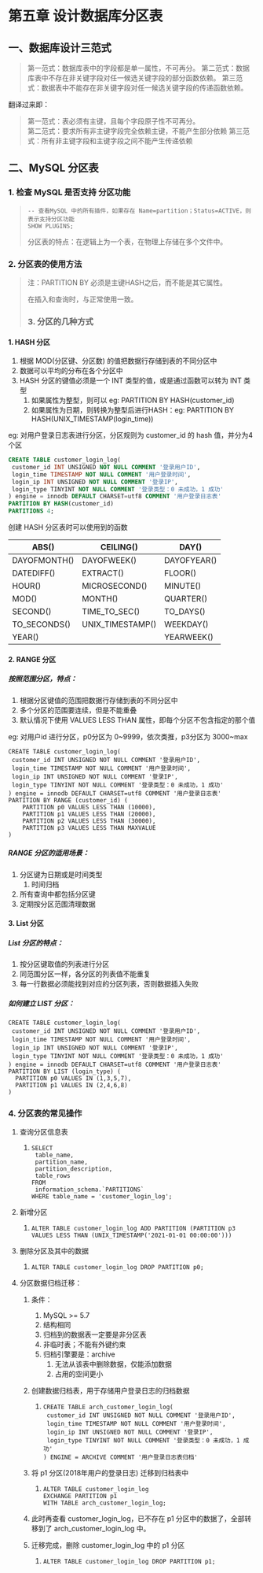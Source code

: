 # 第五章 设计数据库分区表

## 一、数据库设计三范式

>第一范式：数据库表中的字段都是单一属性，不可再分。
>第二范式：数据库表中不存在非关键字段对任一候选关键字段的部分函数依赖。
>第三范式：数据表中不能存在非关键字段对任一候选关键字段的传递函数依赖。

翻译过来即：

> 第一范式：表必须有主键，且每个字段原子性不可再分。    
> 第二范式：要求所有非主键字段完全依赖主键，不能产生部分依赖
> 第三范式：所有非主键字段和主键字段之间不能产生传递依赖

## 二、MySQL 分区表

### 1. 检查 MySQL 是否支持 分区功能

> ```mysql
> -- 查看MySQL 中的所有插件，如果存在 Name=partition；Status=ACTIVE，则表示支持分区功能
> SHOW PLUGINS;
> ```
>
> 分区表的特点：在逻辑上为一个表，在物理上存储在多个文件中。

### 2. 分区表的使用方法

> 注：PARTITION BY 必须是主键HASH之后，而不能是其它属性。
>
> 在插入和查询时，与正常使用一致。
>
> ### 3. 分区的几种方式

#### 1. HASH 分区

1. 根据 MOD(分区键、分区数) 的值把数据行存储到表的不同分区中
2. 数据可以平均的分布在各个分区中
3. HASH 分区的键值必须是一个 INT 类型的值，或是通过函数可以转为 INT 类型
   1. 如果属性为整型，则可以 eg: PARTITION BY HASH(customer_id)
   2. 如果属性为日期，则转换为整型后进行HASH：eg: PARTITION BY HASH(UNIX_TIMESTAMP(login_time))

eg: 对用户登录日志表进行分区，分区规则为 customer_id 的 hash 值，并分为4个区

```sql
CREATE TABLE customer_login_log(
 customer_id INT UNSIGNED NOT NULL COMMENT '登录用户ID',
 login_time TIMESTAMP NOT NULL COMMENT '用户登录时间',
 login_ip INT UNSIGNED NOT NULL COMMENT '登录IP',
 login_type TINYINT NOT NULL COMMENT '登录类型：0 未成功，1 成功'
) engine = innodb DEFAULT CHARSET=utf8 COMMENT '用户登录日志表'
PARTITION BY HASH(customer_id)
PARTITIONS 4;
```

创建 HASH 分区表时可以使用到的函数

| ABS()        | CEILING()        | DAY()       |
| ------------ | ---------------- | ----------- |
| DAYOFMONTH() | DAYOFWEEK()      | DAYOFYEAR() |
| DATEDIFF()   | EXTRACT()        | FLOOR()     |
| HOUR()       | MICROSECOND()    | MINUTE()    |
| MOD()        | MONTH()          | QUARTER()   |
| SECOND()     | TIME_TO_SEC()    | TO_DAYS()   |
| TO_SECONDS() | UNIX_TIMESTAMP() | WEEKDAY()   |
| YEAR()       |                  | YEARWEEK()  |

#### 2. RANGE 分区

##### 按照范围分区，特点：

1. 根据分区键值的范围把数据行存储到表的不同分区中
2. 多个分区的范围要连续，但是不能重叠
3. 默认情况下使用 VALUES LESS THAN 属性，即每个分区不包含指定的那个值

eg: 对用户id 进行分区，p0分区为 0~9999，依次类推，p3分区为 3000~max

```mysql
CREATE TABLE customer_login_log(
 customer_id INT UNSIGNED NOT NULL COMMENT '登录用户ID',
 login_time TIMESTAMP NOT NULL COMMENT '用户登录时间',
 login_ip INT UNSIGNED NOT NULL COMMENT '登录IP',
 login_type TINYINT NOT NULL COMMENT '登录类型：0 未成功，1 成功'
) engine = innodb DEFAULT CHARSET=utf8 COMMENT '用户登录日志表'
PARTITION BY RANGE (customer_id) (
	PARTITION p0 VALUES LESS THAN (10000),
    PARTITION p1 VALUES LESS THAN (20000),
    PARTITION p2 VALUES LESS THAN (30000),
    PARTITION p3 VALUES LESS THAN MAXVALUE
)
```

##### RANGE 分区的适用场景：

1. 分区键为日期或是时间类型
   1. 时间归档
2. 所有查询中都包括分区键
3. 定期按分区范围清理数据

#### 3. List 分区

##### List 分区的特点：

1. 按分区键取值的列表进行分区
2. 同范围分区一样，各分区的列表值不能重复
3. 每一行数据必须能找到对应的分区列表，否则数据插入失败

##### 如何建立 LIST 分区：

```mysql
CREATE TABLE customer_login_log(
 customer_id INT UNSIGNED NOT NULL COMMENT '登录用户ID',
 login_time TIMESTAMP NOT NULL COMMENT '用户登录时间',
 login_ip INT UNSIGNED NOT NULL COMMENT '登录IP',
 login_type TINYINT NOT NULL COMMENT '登录类型：0 未成功，1 成功'
) engine = innodb DEFAULT CHARSET=utf8 COMMENT '用户登录日志表'
PARTITION BY LIST (login_type) (
  PARTITION p0 VALUES IN (1,3,5,7),
  PARTITION p1 VALUES IN (2,4,6,8)
)
```

### 4. 分区表的常见操作

1. 查询分区信息表

   1. ```mysql
      SELECT 
       table_name,
       partition_name,
       partition_description,
       table_rows
      FROM 
       information_schema.`PARTITIONS`
      WHERE table_name = 'customer_login_log';
      ```

2. 新增分区

   1. ```mysql
      ALTER TABLE customer_login_log ADD PARTITION (PARTITION p3 VALUES LESS THAN (UNIX_TIMESTAMP('2021-01-01 00:00:00')))
      ```

3. 删除分区及其中的数据

   1. ```mysql
      ALTER TABLE customer_login_log DROP PARTITION p0;
      ```

4. 分区数据归档迁移：

   1. 条件：

      1. MySQL >= 5.7
      2. 结构相同
      3. 归档到的数据表一定要是非分区表
      4. 非临时表；不能有外键约束
      5. 归档引擎要是：archive
         1. 无法从该表中删除数据，仅能添加数据
         2. 占用的空间更小

   2. 创建数据归档表，用于存储用户登录日志的归档数据

      1. ```mysql
         CREATE TABLE arch_customer_login_log(
          customer_id INT UNSIGNED NOT NULL COMMENT '登录用户ID',
          login_time TIMESTAMP NOT NULL COMMENT '用户登录时间',
          login_ip INT UNSIGNED NOT NULL COMMENT '登录IP',
          login_type TINYINT NOT NULL COMMENT '登录类型：0 未成功，1 成功'
         ) ENGINE = ARCHIVE COMMENT '用户登录日志表归档'
         ```

   3. 将 p1 分区(2018年用户的登录日志) 迁移到归档表中

      1. ```mysql
         ALTER TABLE customer_login_log 
         EXCHANGE PARTITION p1 
         WITH TABLE arch_customer_login_log;
         ```

   4. 此时再查看 customer_login_log，已不存在 p1 分区中的数据了，全部转移到了 arch_customer_login_log 中。

   5. 迁移完成，删除 customer_login_log 中的 p1 分区

      1. ```mysql
         ALTER TABLE customer_login_log DROP PARTITION p1;
         ```